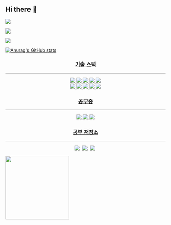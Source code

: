 ## Hi there 👋

<!--
**Racconeee/Racconeee** is a ✨ _special_ ✨ repository because its `README.md` (this file) appears on your GitHub profile.

Here are some ideas to get you started:

- 🔭 I’m currently working on ...
- 🌱 I’m currently learning ...
- 👯 I’m looking to collaborate on ...
- 🤔 I’m looking for help with ...
- 💬 Ask me about ...
- 📫 How to reach me: ...
- 😄 Pronouns: ...
- ⚡ Fun fact: ...
-->

<img src="https://capsule-render.vercel.app/api?type=transparent&fontColor=2EFE9A&text=Welcome%20to&fontSize=30&height=30" />
<p>

  <a href="https://racconworld.com"><img src="https://capsule-render.vercel.app/api?type=transparent&fontColor=BFFF00&text=%20Raccon&fontSize=20&height=20"/>
</p>
<a href="https://racconworld.com"><img src="https://capsule-render.vercel.app/api?type=transparent&fontColor=A9F5A9&text=개발자%20BackEnd-Github&fontSize=25&height=25" />

![Anurag's GitHub stats](https://github-readme-stats.vercel.app/api?username=Racconeee&show_icons=true&theme=radical)


<h3 align="center"> 기술 스택</h3>
<hr>

<div align=center> 
  <img src="https://img.shields.io/badge/java-007396?style=for-the-badge&logo=java&logoColor=white">
  <img src="https://img.shields.io/badge/mysql-4479A1?style=for-the-badge&logo=mysql&logoColor=white">
  <img src="https://img.shields.io/badge/spring-6DB33F?style=for-the-badge&logo=spring&logoColor=white">
  <img src="https://img.shields.io/badge/springboot-6DB33F?style=for-the-badge&logo=springboot&logoColor=white">
  <img src="https://img.shields.io/badge/Docker-2496ED?style=for-the-badge&logo=Docker&logoColor=white"/>
  
</div>

<div align=center> 
  <img src="https://img.shields.io/badge/python-3776AB?style=for-the-badge&logo=python&logoColor=white">
  <img src="https://img.shields.io/badge/html5-E34F26?style=for-the-badge&logo=html5&logoColor=white">
  <img src="https://img.shields.io/badge/css-1572B6?style=for-the-badge&logo=css3&logoColor=white">
  <img src="https://img.shields.io/badge/javascript-F7DF1E?style=for-the-badge&logo=javascript&logoColor=black">
  <img src="https://img.shields.io/badge/git-F05032?style=for-the-badge&logo=git&logoColor=white">
  
</div>

<h3 align="center"> 공부중</h3>
<hr>
<div align=center> 
  <img src="https://img.shields.io/badge/mongoDB-47A248?style=for-the-badge&logo=MongoDB&logoColor=white">
  <img src="https://img.shields.io/badge/node.js-339933?style=for-the-badge&logo=Node.js&logoColor=white">
  <img src="https://img.shields.io/badge/express-000000?style=for-the-badge&logo=express&logoColor=white">
</div>

<h3 align="center"> 공부 저장소</h3>
<hr>
<p align=center> 
  <a herf="노션링크 넣기"><img src="https://img.shields.io/badge/-Notion-000000">&nbsp
  <a herf="https://raccon.tistory.com/"><img src="https://img.shields.io/badge/-Tistory-D1B2FF">&nbsp
  <a herf="mailto:raccon6614@gmail.com"><img src="https://img.shields.io/badge/-Gmail-BDBDBD">&nbsp
</p>

<div>
  <img height=200 align="left"src="https://github-readme-stats.vercel.app/api/top-langs/?username=Racconeee&hide=c%23,powershell,Mathematica,Ruby,Objective-C,Objective-C%2b%2b,Cuda&title_color=61dafb&text_color=ffffff&icon_color=61dafb&bg_color=20232a&langs_count=8&layout=compact&border_color=61dafb&hide_border=true&size_weight=0.5&count_weight=0.5"/>
</div>
